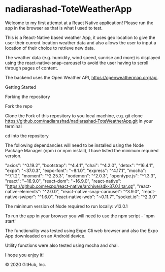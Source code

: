 # nadiarashad-ToteWeatherApp

Welcome to my first attempt at a React Native application! Please run the app in the browser as that is what I used to test.

This is a React-Native based weather App, it uses geo location to give the user their current location weather data and also allows the user to input a location of their choice to retrieve new data.

The weather data (e.g. humidity, wind speed, sunrise and more) is displayed using the react-native-snap-carousel to avoid the user having to scroll through pages of content.

The backend uses the Open Weather API, https://openweathermap.org/api.


Getting Started

Forking the repository

Fork the repo

Clone the Fork of this repository to you local machine, e.g. git clone https://github.com/nadiarashad/nadiarashad-ToteWeatherApp.git in your terminal

cd into the repository 

The following dependancies will need to be installed using the Node Package Manager (npm i or npm install), I have listed the minimum required version.

   "axios": "^0.19.2",
    "bootstrap": "^4.4.1",
    "chai": "^4.2.0",
    "detox": "^16.4.1",
    "expo": "~37.0.3",
    "expo-font": "~8.1.0",
    "express": "^4.17.1",
    "mocha": "^7.1.2",
    "moment": "^2.25.3",
    "nodemon": "^2.0.3",
    "opentype.js": "^1.3.3",
    "react": "~16.9.0",
    "react-dom": "~16.9.0",
    "react-native": "https://github.com/expo/react-native/archive/sdk-37.0.1.tar.gz",
    "react-native-elements": "^2.0.0",
    "react-native-snap-carousel": "^3.9.0",
    "react-native-swiper": "^1.6.0",
    "react-native-web": "~0.11.7",
    "socket.io": "^2.3.0"

The minimum version of Node required to run locally: v13.0.1

To run the app in your browser you will need to use the npm script - 'npm start'

The functionality was tested using Expo Cli web browser and also the Expo App downloaded on an Android device.

Utility functions were also tested using mocha and chai.

I hope you enjoy it! 

© 2020 GitHub, Inc.
